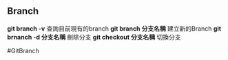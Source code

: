 ## Branch
**git branch -v**
	查詢目前現有的branch
**git branch 分支名稱**
	建立新的Branch
**git brnanch -d  分支名稱**
	刪除分支
**git checkout  分支名稱**
	切換分支

#GitBranch 
